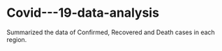 # Covid---19-data-analysis
Summarized the data of Confirmed, Recovered and Death cases in each region. 
